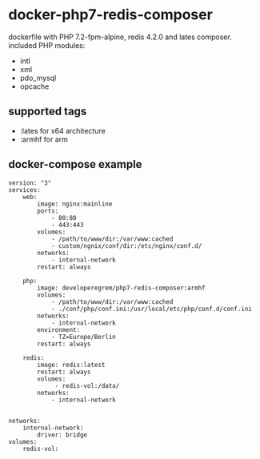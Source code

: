 
# docker-php7-redis-composer

dockerfile with PHP 7.2-fpm-alpine, redis 4.2.0 and lates composer.
included PHP modules:

 - intl
 - xml
 - pdo_mysql
 - opcache

## supported tags

 - :lates for x64 architecture
 - :armhf for arm

## docker-compose example

    version: "3"
    services:
    	web:
            image: nginx:mainline
            ports:
                - 80:80
                - 443:443
            volumes:
                - /path/to/www/dir:/var/www:cached
                - custom/ngnix/conf/dir:/etc/nginx/conf.d/
            networks:
                - internal-network
            restart: always
    
        php:
            image: developeregrem/php7-redis-composer:armhf
            volumes:
                - /path/to/www/dir:/var/www:cached
                - ./conf/php/conf.ini:/usr/local/etc/php/conf.d/conf.ini
            networks:
                - internal-network
            environment:
                - TZ=Europe/Berlin
            restart: always
    	
	    redis:
            image: redis:latest
            restart: always
            volumes:
                 - redis-vol:/data/
            networks:
                - internal-network
    
    		
    networks:
        internal-network:
            driver: bridge
    volumes:
        redis-vol:


